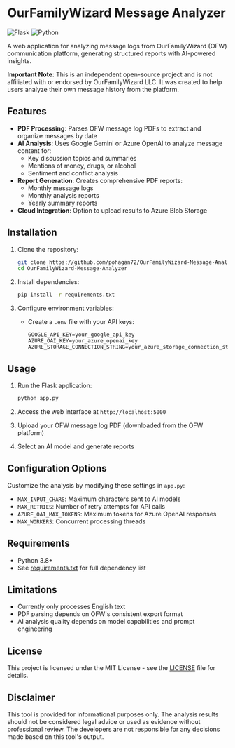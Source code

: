 # OurFamilyWizard Message Analyzer

![Flask](https://img.shields.io/badge/Flask-2.3.2-blue)
![Python](https://img.shields.io/badge/Python-3.8+-blue)

A web application for analyzing message logs from OurFamilyWizard (OFW) communication platform, generating structured reports with AI-powered insights.

**Important Note**: This is an independent open-source project and is not affiliated with or endorsed by OurFamilyWizard LLC. It was created to help users analyze their own message history from the platform.

## Features

- **PDF Processing**: Parses OFW message log PDFs to extract and organize messages by date
- **AI Analysis**: Uses Google Gemini or Azure OpenAI to analyze message content for:
  - Key discussion topics and summaries
  - Mentions of money, drugs, or alcohol
  - Sentiment and conflict analysis
- **Report Generation**: Creates comprehensive PDF reports:
  - Monthly message logs
  - Monthly analysis reports
  - Yearly summary reports
- **Cloud Integration**: Option to upload results to Azure Blob Storage

## Installation

1. Clone the repository:
   ```bash
   git clone https://github.com/pohagan72/OurFamilyWizard-Message-Analyzer.git
   cd OurFamilyWizard-Message-Analyzer
   ```

2. Install dependencies:
   ```bash
   pip install -r requirements.txt
   ```

3. Configure environment variables:
   - Create a `.env` file with your API keys:
     ```
     GOOGLE_API_KEY=your_google_api_key
     AZURE_OAI_KEY=your_azure_openai_key
     AZURE_STORAGE_CONNECTION_STRING=your_azure_storage_connection_string
     ```

## Usage

1. Run the Flask application:
   ```bash
   python app.py
   ```

2. Access the web interface at `http://localhost:5000`

3. Upload your OFW message log PDF (downloaded from the OFW platform)

4. Select an AI model and generate reports

## Configuration Options

Customize the analysis by modifying these settings in `app.py`:
- `MAX_INPUT_CHARS`: Maximum characters sent to AI models
- `MAX_RETRIES`: Number of retry attempts for API calls
- `AZURE_OAI_MAX_TOKENS`: Maximum tokens for Azure OpenAI responses
- `MAX_WORKERS`: Concurrent processing threads

## Requirements

- Python 3.8+
- See [requirements.txt](requirements.txt) for full dependency list

## Limitations

- Currently only processes English text
- PDF parsing depends on OFW's consistent export format
- AI analysis quality depends on model capabilities and prompt engineering

## License

This project is licensed under the MIT License - see the [LICENSE](LICENSE) file for details.

## Disclaimer

This tool is provided for informational purposes only. The analysis results should not be considered legal advice or used as evidence without professional review. The developers are not responsible for any decisions made based on this tool's output.
